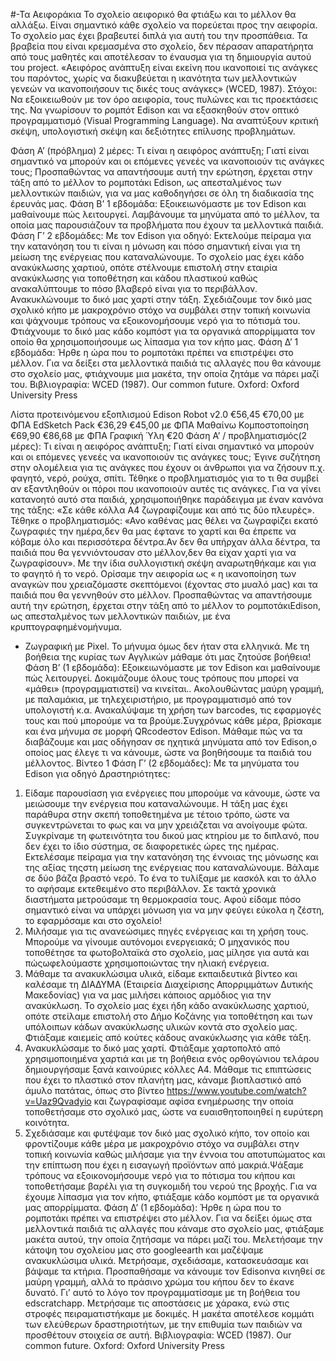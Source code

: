 #-Τα Αειφοράκια
Το σχολείο αειφορικό θα φτιάξω και το μέλλον θα αλλάξω.
Είναι σημαντικό κάθε σχολείο να πορεύεται προς την αειφορία. Το σχολείο μας έχει
βραβευτεί διπλά για αυτή του την προσπάθεια. Τα βραβεία που είναι κρεμασμένα
στο σχολείο, δεν πέρασαν απαρατήρητα από τους μαθητές και αποτέλεσαν το
έναυσμα για τη δημιουργία αυτού του project.
«Αειφόρος ανάπτυξη είναι εκείνη που ικανοποιεί τις ανάγκες του παρόντος, χωρίς
να διακυβεύεται η ικανότητα των μελλοντικών γενεών να ικανοποιήσουν τις δικές
τους ανάγκες» (WCED, 1987).
Στόχοι:
Να εξοικειωθούν με τον όρο αειφορία, τους πυλώνες και τις προεκτάσεις
της.
Να γνωρίσουν το ρομπότ Edison και να εξασκηθούν στον οπτικό
προγραμματισμό (Visual Programming Language).
Να αναπτύξουν κριτική σκέψη, υπολογιστική σκέψη και δεξιότητες επίλυσης
προβλημάτων.

Φάση Α’ (πρόβλημα) 2 μέρες: Τι είναι η αειφόρος ανάπτυξη; Γιατί είναι σημαντικό
να μπορούν και οι επόμενες γενεές να ικανοποιούν τις ανάγκες τους;
Προσπαθώντας να απαντήσουμε αυτή την ερώτηση, έρχεται στην τάξη από το
μέλλον το ρομποτάκι Edison, ως απεσταλμένος των μελλοντικών παιδιών, για να
μας καθοδηγήσει σε όλη τη διαδικασία της έρευνάς μας.
Φάση Β’ 1 εβδομάδα: Εξοικειωνόμαστε με τον Edison και μαθαίνουμε πώς
λειτουργεί. Λαμβάνουμε τα μηνύματα από το μέλλον, τα οποία μας παρουσιάζουν
τα προβλήματα που έχουν τα μελλοντικά παιδιά.
Φάση Γ’ 2 εβδομάδες: Με τον Edison για οδηγό:
Εκτελούμε πείραμα για την κατανόηση του τι είναι η μόνωση και πόσο
σημαντική είναι για τη μείωση της ενέργειας που καταναλώνουμε.
Το σχολείο μας έχει κάδο ανακύκλωσης χαρτιού, οπότε στέλνουμε επιστολή
στην εταιρία ανακύκλωσης για τοποθέτηση και κάδου πλαστικού καθώς
ανακαλύπτουμε το πόσο βλαβερό είναι για το περιβάλλον.
Ανακυκλώνουμε το δικό μας χαρτί στην τάξη.
Σχεδιάζουμε τον δικό μας σχολικό κήπο με μακροχρόνιο στόχο να συμβάλει
στην τοπική κοινωνία και ψάχνουμε τρόπους να εξοικονομήσουμε νερό για
το πότισμά του.
Φτιάχνουμε το δικό μας κάδο κομπόστ για τα οργανικά απορρίμματα τον
οποίο θα χρησιμοποιήσουμε ως λίπασμα για τον κήπο μας.
Φάση Δ’ 1 εβδομάδα: Ήρθε η ώρα που το ρομποτάκι πρέπει να επιστρέψει στο
μέλλον. Για να δείξει στα μελλοντικά παιδιά τις αλλαγές που θα κάνουμε στο
σχολείο μας, φτιάχνουμε μια μακέτα, την οποία ζητάμε να πάρει μαζί του.
Βιβλιογραφία:
WCED (1987). Our common future. Oxford: Oxford University Press

Λίστα προτεινόμενου εξοπλισμού
Edison Robot v2.0
€56,45 €70,00 με ΦΠΑ
EdSketch Pack
€36,29 €45,00 με ΦΠΑ
Μαθαίνω Κομποστοποίηση
€69,90 €86,68 με ΦΠΑ
Γραφική Ύλη
€20
Φάση Α’ / προβληματισμός(2 μέρες): 
Τι είναι η αειφόρος ανάπτυξη; Γιατί είναι σημαντικό να μπορούν και οι επόμενες γενεές να ικανοποιούν τις ανάγκες τους; Έγινε συζήτηση στην ολομέλεια για τις ανάγκες που έχουν οι άνθρωποι για να ζήσουν π.χ. φαγητό, νερό, ρούχα, σπίτι. Τέθηκε ο προβληματισμός για το τι θα συμβεί αν εξαντληθούν οι πόροι που ικανοποιούν αυτές τις ανάγκες. Για να γίνει κατανοητό αυτό στα παιδιά, χρησιμοποιήθηκε παράδειγμα με έναν κανόνα της τάξης: «Σε κάθε κόλλα Α4 ζωγραφίζουμε και από τις δύο πλευρές». Τέθηκε ο προβληματισμός: «Ανο καθένας μας θέλει να ζωγραφίζει εκατό ζωγραφιές την ημέρα,δεν θα μας έφτανε το χαρτί και θα έπρεπε να κόβαμε όλο και περισσότερα δέντρα.Αν δεν θα υπήρχαν άλλα δέντρα, τα παιδιά που θα γεννιόντουσαν στο μέλλον,δεν θα είχαν χαρτί για να ζωγραφίσουν». Με την ίδια συλλογιστική σκέψη αναρωτηθήκαμε και για το φαγητό ή το νερό. Ορίσαμε την αειφορία ως « η ικανοποίηση των αναγκών που χρειαζόμαστε σκεπτόμενοι (έχοντας στο μυαλό μας) και τα παιδιά που θα γεννηθούν στο μέλλον.
Προσπαθώντας να απαντήσουμε αυτή την ερώτηση, έρχεται στην τάξη από το μέλλον το ρομποτάκιEdison, ως απεσταλμένος των μελλοντικών παιδιών, με ένα κρυπτογραφημένομήνυμα. 
-	Ζωγραφική με Pixel.
Το μήνυμα όμως δεν ήταν στα ελληνικά. Με τη βοήθεια της κυρίας των Αγγλικών μάθαμε ότι μας ζητούσε βοήθεια!
Φάση Β’ (1 εβδομάδα): 
Εξοικειωνόμαστε με τον Edison και μαθαίνουμε πώς λειτουργεί. Δοκιμάζουμε όλους τους τρόπους που μπορεί να «μάθει» (προγραμματιστεί) να κινείται.. Ακολουθώντας μαύρη γραμμή, με παλαμάκια, με τηλεχειριστήριο, με προγραμματισμό από τον υπολογιστή κ.α. Ανακαλύψαμε τη χρήση των barcodes, τις εφαρμογές τους και πού μπορούμε να τα βρούμε.Συγχρόνως κάθε μέρα, βρίσκαμε και ένα μήνυμα σε μορφή QRcodeστον Edison. Μάθαμε πώς να τα διαβάζουμε και μας οδήγησαν σε ηχητικά μηνύματα από τον Edison,ο οποίος μας έλεγε τι να κάνουμε, ώστε να βοηθήσουμε τα παιδιά του μέλλοντος.
Βίντεο 1 
Φάση Γ’ (2 εβδομάδες): Με τα μηνύματα του Edison για οδηγό
Δραστηριότητες:
1.	Είδαμε παρουσίαση για ενέργειες που μπορούμε να κάνουμε, ώστε να μειώσουμε την ενέργεια που καταναλώνουμε. Η τάξη μας έχει παράθυρα στην σκεπή τοποθετημένα με τέτοιο τρόπο, ώστε να συγκεντρώνεται το φως και να μην χρειάζεται να ανοίγουμε φώτα. Συγκρίναμε τη φωτεινότητα του δικού μας κτηρίου με το διπλανό, που δεν έχει το ίδιο σύστημα, σε διαφορετικές ώρες της ημέρας. 
Εκτελέσαμε πείραμα για την κατανόηση της έννοιας της μόνωσης και της αξίας τηςστη μείωση της ενέργειας που καταναλώνουμε. Βάλαμε σε δύο βάζα βραστό νερό. Το ένα το τυλίξαμε με κασκόλ και το άλλο το αφήσαμε εκτεθειμένο στο περιβάλλον. Σε τακτά χρονικά διαστήματα μετρούσαμε τη θερμοκρασία τους. Αφού είδαμε πόσο σημαντικό είναι να υπάρχει μόνωση για να μην φεύγει εύκολα η ζέστη, το εφαρμόσαμε και στο σχολείο!
2.	Μιλήσαμε για τις ανανεώσιμες πηγές ενέργειας και τη χρήση τους. Μπορούμε να γίνουμε αυτόνομοι ενεργειακά; Ο μηχανικός που τοποθέτησε τα φωτοβολταϊκά στο σχολείο, μας μίλησε για αυτά  και πώςωφελούμαστε χρησιμοποιώντας την ηλιακή ενέργεια.
3.	Μάθαμε τα ανακυκλώσιμα υλικά, είδαμε εκπαιδευτικά βίντεο και καλέσαμε τη ΔΙΑΔΥΜΑ (Εταιρεία Διαχείρισης Απορριμμάτων Δυτικής Μακεδονίας) για να μας μιλήσει κάποιος αρμόδιος για την ανακύκλωση. Το σχολείο μας έχει ήδη κάδο ανακύκλωσης χαρτιού, οπότε στείλαμε επιστολή στο Δήμο Κοζάνης για τοποθέτηση και των υπόλοιπων κάδων ανακύκλωσης υλικών κοντά στο σχολείο μας. Φτιάξαμε καιεμείς από κούτες κάδους ανακύκλωσης για κάθε τάξη.
4.	Ανακυκλώσαμε το δικό μας χαρτί. Φτιάξαμε χαρτοπολτό από χρησιμοποιημένα χαρτιά και με τη βοήθεια ενός ορθογώνιου τελάρου δημιουργήσαμε ξανά καινούριες κόλλες Α4. Μάθαμε τις επιπτώσεις που έχει το πλαστικό στον πλανήτη μας, κάναμε βιοπλαστικό από άμυλο πατάτας, όπως στο βίντεο https://www.youtube.com/watch?v=Uaz9Qvadyio και ζωγραφίσαμε αφίσα ενημέρωσης την οποία τοποθετήσαμε στο σχολικό μας, ώστε να ευαισθητοποιηθεί η  ευρύτερη κοινότητα.
5.	Σχεδιάσαμε και φυτέψαμε τον δικό μας σχολικό κήπο, τον οποίο και φροντίζουμε κάθε μέρα με μακροχρόνιο στόχο να συμβάλει στην τοπική κοινωνία καθώς μιλήσαμε για την έννοια του αποτυπώματος και την επίπτωση που έχει η εισαγωγή προϊόντων από μακριά.Ψάξαμε  τρόπους να εξοικονομήσουμε νερό για το πότισμα του κήπου και τοποθετήσαμε βαρέλι για τη συγκομιδή του νερού της βροχής. Για να έχουμε λίπασμα για τον κήπο, φτιάξαμε κάδο κομπόστ με τα οργανικά μας απορρίμματα.
Φάση Δ’ (1 εβδομάδα): 
Ήρθε η ώρα που το ρομποτάκι πρέπει να επιστρέψει στο μέλλον. Για να δείξει όμως στα μελλοντικά παιδιά τις αλλαγές που κάναμε στο σχολείο μας, φτιάξαμε μακέτα αυτού, την οποία ζητήσαμε να πάρει μαζί του. 
Μελετήσαμε την κάτοψη του σχολείου μας στο googleearth και μαζέψαμε ανακυκλώσιμα υλικά. Μετρήσαμε, σχεδιάσαμε, κατασκευάσαμε και βάψαμε τα κτήρια. Προσπαθήσαμε να κάνουμε τον Edisonνα κινηθεί σε μαύρη γραμμή, αλλά το πράσινο χρώμα του κήπου δεν το έκανε δυνατό. Γι’ αυτό το λόγο τον προγραμματίσαμε με τη βοήθεια του edscratchapp. Μετρήσαμε τις αποστάσεις με χάρακα, ενώ στις στροφές πειραματιστήκαμε με δοκιμές. Η μακέτα αποτέλεσε κομμάτι των ελεύθερων δραστηριοτήτων, με την επιθυμία των παιδιών να προσθέτουν στοιχεία σε αυτή.
Βιβλιογραφία: WCED (1987). Our common future. Oxford: Oxford University Press	
